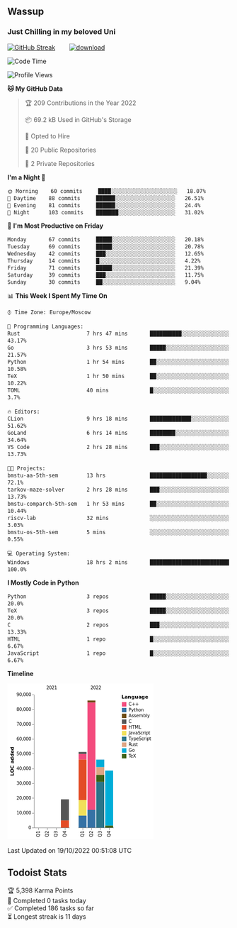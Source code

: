 ## Wassup 
### Just Chilling in my beloved Uni 

<!--
-->

[![GitHub Streak](http://github-readme-streak-stats.herokuapp.com?user=archeoss&theme=shades-of-purple&hide_border=true&date_format=j%20M%5B%20Y%5D)](https://git.io/streak-stats)&nbsp;&nbsp;&nbsp;&nbsp;&nbsp;&nbsp;&nbsp;&nbsp;[![download](https://user-images.githubusercontent.com/68448737/147796309-d8b65b1d-4dde-40d9-b03a-2b42aaa6cd43.jpeg)
](http://bmstu.ru/)

<!--START_SECTION:waka-->
![Code Time](http://img.shields.io/badge/Code%20Time-623%20hrs%206%20mins-blue)

![Profile Views](http://img.shields.io/badge/Profile%20Views-3-blue)

**🐱 My GitHub Data** 

> 🏆 209 Contributions in the Year 2022
 > 
> 📦 69.2 kB Used in GitHub's Storage 
 > 
> 💼 Opted to Hire
 > 
> 📜 20 Public Repositories 
 > 
> 🔑 2 Private Repositories  
 > 
**I'm a Night 🦉** 

```text
🌞 Morning    60 commits     ████░░░░░░░░░░░░░░░░░░░░░   18.07% 
🌆 Daytime    88 commits     ██████░░░░░░░░░░░░░░░░░░░   26.51% 
🌃 Evening    81 commits     ██████░░░░░░░░░░░░░░░░░░░   24.4% 
🌙 Night      103 commits    ███████░░░░░░░░░░░░░░░░░░   31.02%

```
📅 **I'm Most Productive on Friday** 

```text
Monday       67 commits     █████░░░░░░░░░░░░░░░░░░░░   20.18% 
Tuesday      69 commits     █████░░░░░░░░░░░░░░░░░░░░   20.78% 
Wednesday    42 commits     ███░░░░░░░░░░░░░░░░░░░░░░   12.65% 
Thursday     14 commits     █░░░░░░░░░░░░░░░░░░░░░░░░   4.22% 
Friday       71 commits     █████░░░░░░░░░░░░░░░░░░░░   21.39% 
Saturday     39 commits     ███░░░░░░░░░░░░░░░░░░░░░░   11.75% 
Sunday       30 commits     ██░░░░░░░░░░░░░░░░░░░░░░░   9.04%

```


📊 **This Week I Spent My Time On** 

```text
⌚︎ Time Zone: Europe/Moscow

💬 Programming Languages: 
Rust                     7 hrs 47 mins       ██████████░░░░░░░░░░░░░░░   43.17% 
Go                       3 hrs 53 mins       █████░░░░░░░░░░░░░░░░░░░░   21.57% 
Python                   1 hr 54 mins        ██░░░░░░░░░░░░░░░░░░░░░░░   10.58% 
TeX                      1 hr 50 mins        ██░░░░░░░░░░░░░░░░░░░░░░░   10.22% 
TOML                     40 mins             █░░░░░░░░░░░░░░░░░░░░░░░░   3.7%

🔥 Editors: 
CLion                    9 hrs 18 mins       █████████████░░░░░░░░░░░░   51.62% 
GoLand                   6 hrs 14 mins       ████████░░░░░░░░░░░░░░░░░   34.64% 
VS Code                  2 hrs 28 mins       ███░░░░░░░░░░░░░░░░░░░░░░   13.73%

🐱‍💻 Projects: 
bmstu-aa-5th-sem         13 hrs              ██████████████████░░░░░░░   72.1% 
tarkov-maze-solver       2 hrs 28 mins       ███░░░░░░░░░░░░░░░░░░░░░░   13.73% 
bmstu-comparch-5th-sem   1 hr 53 mins        ██░░░░░░░░░░░░░░░░░░░░░░░   10.44% 
riscv-lab                32 mins             ░░░░░░░░░░░░░░░░░░░░░░░░░   3.03% 
bmstu-os-5th-sem         5 mins              ░░░░░░░░░░░░░░░░░░░░░░░░░   0.55%

💻 Operating System: 
Windows                  18 hrs 2 mins       █████████████████████████   100.0%

```

**I Mostly Code in Python** 

```text
Python                   3 repos             █████░░░░░░░░░░░░░░░░░░░░   20.0% 
TeX                      3 repos             █████░░░░░░░░░░░░░░░░░░░░   20.0% 
C                        2 repos             ███░░░░░░░░░░░░░░░░░░░░░░   13.33% 
HTML                     1 repo              █░░░░░░░░░░░░░░░░░░░░░░░░   6.67% 
JavaScript               1 repo              █░░░░░░░░░░░░░░░░░░░░░░░░   6.67%

```


**Timeline**

![Chart not found](https://raw.githubusercontent.com/archeoss/archeoss/master/charts/bar_graph.png) 


 Last Updated on 19/10/2022 00:51:08 UTC
<!--END_SECTION:waka-->

## Todoist Stats

<!-- TODO-IST:START -->
🏆  5,398 Karma Points           
🌸  Completed 0 tasks today           
✅  Completed 186 tasks so far           
⏳  Longest streak is 11 days
<!-- TODO-IST:END -->
